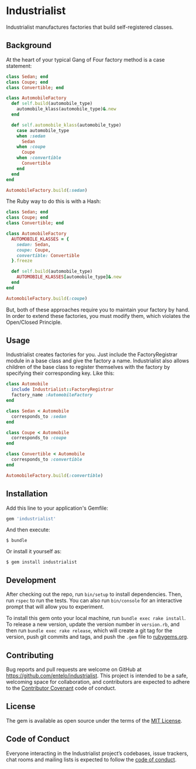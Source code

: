 # Industrialist

Industrialist manufactures factories that build self-registered classes.

## Background

At the heart of your typical Gang of Four factory method is a case statement:

```ruby
class Sedan; end
class Coupe; end
class Convertible; end

class AutomobileFactory
  def self.build(automobile_type)
    automobile_klass(automobile_type)&.new
  end

  def self.automobile_klass(automobile_type)
    case automobile_type
    when :sedan
      Sedan
    when :coupe
      Coupe
    when :convertible
      Convertible
    end
  end
end

AutomobileFactory.build(:sedan)
```

The Ruby way to do this is with a Hash:

```ruby
class Sedan; end
class Coupe; end
class Convertible; end

class AutomobileFactory
  AUTOMOBILE_KLASSES = {
    sedan: Sedan,
    coupe: Coupe,
    convertible: Convertible
  }.freeze

  def self.build(automobile_type)
    AUTOMOBILE_KLASSES[automobile_type]&.new
  end
end

AutomobileFactory.build(:coupe)
```

But, both of these approaches require you to maintain your factory by hand. In order to extend these factories, you must modify them, which violates the Open/Closed Principle.

## Usage

Industrialist creates factories for you. Just include the FactoryRegistrar module in a base class and give the factory a name. Industrialist also allows children of the base class to register themselves with the factory by specifying their corresponding key. Like this:

```ruby
class Automobile
  include Industrialist::FactoryRegistrar
  factory_name :AutomobileFactory
end

class Sedan < Automobile
  corresponds_to :sedan
end

class Coupe < Automobile
  corresponds_to :coupe
end

class Convertible < Automobile
  corresponds_to :convertible
end

AutomobileFactory.build(:convertible)
```

## Installation

Add this line to your application's Gemfile:

```ruby
gem 'industrialist'
```

And then execute:

    $ bundle

Or install it yourself as:

    $ gem install industrialist

## Development

After checking out the repo, run `bin/setup` to install dependencies. Then, run `rspec` to run the tests. You can also run `bin/console` for an interactive prompt that will allow you to experiment.

To install this gem onto your local machine, run `bundle exec rake install`. To release a new version, update the version number in `version.rb`, and then run `bundle exec rake release`, which will create a git tag for the version, push git commits and tags, and push the `.gem` file to [rubygems.org](https://rubygems.org).

## Contributing

Bug reports and pull requests are welcome on GitHub at https://github.com/entelo/industrialist. This project is intended to be a safe, welcoming space for collaboration, and contributors are expected to adhere to the [Contributor Covenant](http://contributor-covenant.org) code of conduct.

## License

The gem is available as open source under the terms of the [MIT License](https://opensource.org/licenses/MIT).

## Code of Conduct

Everyone interacting in the Industrialist project’s codebases, issue trackers, chat rooms and mailing lists is expected to follow the [code of conduct](https://github.com/[USERNAME]/industrialist/blob/master/CODE_OF_CONDUCT.md).
